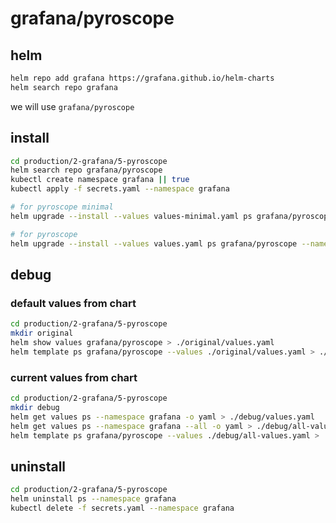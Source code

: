 # grafana/pyroscope
## helm
```bash
helm repo add grafana https://grafana.github.io/helm-charts
helm search repo grafana
```
we will use `grafana/pyroscope`

## install
```bash
cd production/2-grafana/5-pyroscope
helm search repo grafana/pyroscope
kubectl create namespace grafana || true
kubectl apply -f secrets.yaml --namespace grafana

# for pyroscope minimal
helm upgrade --install --values values-minimal.yaml ps grafana/pyroscope --namespace grafana

# for pyroscope
helm upgrade --install --values values.yaml ps grafana/pyroscope --namespace grafana
```

## debug

### default values from chart
```bash
cd production/2-grafana/5-pyroscope
mkdir original
helm show values grafana/pyroscope > ./original/values.yaml
helm template ps grafana/pyroscope --values ./original/values.yaml > ./original/rendered.yaml
```

### current values from chart
```bash
cd production/2-grafana/5-pyroscope
mkdir debug
helm get values ps --namespace grafana -o yaml > ./debug/values.yaml
helm get values ps --namespace grafana --all -o yaml > ./debug/all-values.yaml
helm template ps grafana/pyroscope --values ./debug/all-values.yaml > ./debug/rendered.yaml
```

## uninstall
```bash
cd production/2-grafana/5-pyroscope
helm uninstall ps --namespace grafana
kubectl delete -f secrets.yaml --namespace grafana
```